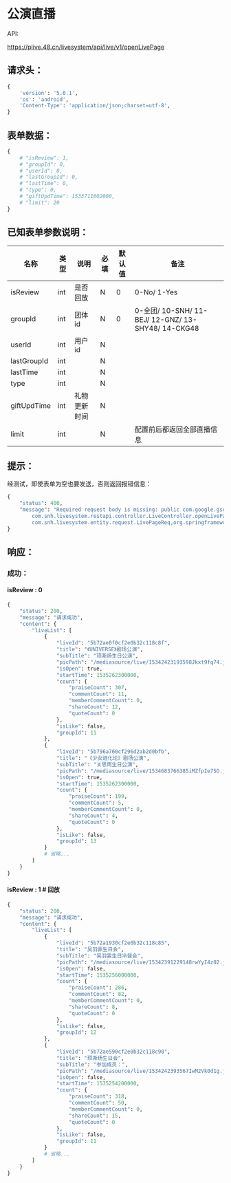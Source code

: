 # 公演直播

API:

https://plive.48.cn/livesystem/api/live/v1/openLivePage

## 请求头：
```python
{
    'version': '5.0.1',
    'os': 'android',
    'Content-Type': 'application/json;charset=utf-8',
}
```

## 表单数据：
```python
{
    # "isReview": 1,
    # "groupId": 0,
    # "userId": 0,
    # "lastGroupId": 0,
    # "lastTime": 0,
    # "type": 0,
    # "giftUpdTime": 1533711602000,
    # "limit": 20
}
```

## 已知表单参数说明：
名称 | 类型 | 说明 | 必填 | 默认值 | 备注
------- | -------- | ------- | ---- | ----- | ----
isReview | int | 是否回放 | N | 0 | 0-No/ 1-Yes
groupId | int | 团体id | N | 0 | 0-全团/ 10-SNH/ 11-BEJ/ 12-GNZ/ 13-SHY48/ 14-CKG48
userId | int | 用户id | N |  | 
lastGroupId | int |  | N |  | 
lastTime | int |  | N |  | 
type | int |  | N |  | 
giftUpdTime | int | 礼物更新时间 | N |  | 
limit | int |  | N |  | 配置前后都返回全部直播信息

## 提示：
经测试，即使表单为空也要发送，否则返回报错信息：
```python
{
    "status": 400,
    "message": "Required request body is missing: public com.google.gson.JsonObject \
        com.snh.livesystem.restapi.controller.LiveController.openLivePage( \
        com.snh.livesystem.entity.request.LivePageReq,org.springframework.validation.BindingResult)"
}
```

## 响应：

### 成功：

#### isReview : 0
```python
{
    "status": 200,
    "message": "请求成功",
    "content": {
        "liveList": [
            {
                "liveId": "5b72ae0f0cf2e0b32c118c8f",
                "title": "《UNIVERSE》剧场公演",
                "subTitle": "顼凘炀生日公演",
                "picPath": "/mediasource/live/15342423193598Jkxt9fq74.jpg",
                "isOpen": true,
                "startTime": 1535262300000,
                "count": {
                    "praiseCount": 307,
                    "commentCount": 11,
                    "memberCommentCount": 0,
                    "shareCount": 12,
                    "quoteCount": 0
                },
                "isLike": false,
                "groupId": 11
            },
            {
                "liveId": "5b796a760cf296d2ab2d0bfb",
                "title": "《少女进化论》剧场公演",
                "subTitle": "关思雨生日公演",
                "picPath": "/mediasource/live/1534683766385iMZfpIe7SO.jpg",
                "isOpen": true,
                "startTime": 1535262300000,
                "count": {
                    "praiseCount": 199,
                    "commentCount": 5,
                    "memberCommentCount": 0,
                    "shareCount": 4,
                    "quoteCount": 0
                },
                "isLike": false,
                "groupId": 13
            }
            # 省略...
        ]
    }
}
```

#### isReview : 1  # 回放
```python
{
    "status": 200,
    "message": "请求成功",
    "content": {
        "liveList": [
            {
                "liveId": "5b72a1930cf2e0b32c118c85",
                "title": "吴羽霏生日会",
                "subTitle": "吴羽霏生日冷餐会",
                "picPath": "/mediasource/live/15342391229148rwYyI4z02.jpg",
                "isOpen": false,
                "startTime": 1535256000000,
                "count": {
                    "praiseCount": 286,
                    "commentCount": 82,
                    "memberCommentCount": 0,
                    "shareCount": 8,
                    "quoteCount": 0
                },
                "isLike": false,
                "groupId": 12
            },
            {
                "liveId": "5b72ae590cf2e0b32c118c90",
                "title": "顼凘炀生日会",
                "subTitle": "参加成员：",
                "picPath": "/mediasource/live/1534242393567IwM2Vk0d1g.jpg",
                "isOpen": false,
                "startTime": 1535254200000,
                "count": {
                    "praiseCount": 318,
                    "commentCount": 50,
                    "memberCommentCount": 0,
                    "shareCount": 15,
                    "quoteCount": 0
                },
                "isLike": false,
                "groupId": 11
            }
            # 省略...
        ]
    }
}
```
